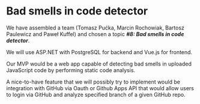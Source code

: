 # Bad smells in code detector
We have assembled a team (Tomasz Pućka, Marcin Rochowiak, Bartosz Paulewicz and Paweł Kuffel) and chosen a topic *__#8: Bad smells in code detector__*.

We will use ASP.NET with PostgreSQL for backend and Vue.js for frontend.

Our MVP would be a web app capable of detecting bad smells in uploaded JavaScript code by performing static code analysis. 

A nice-to-have feature that we will possibly try to implement would be integration with GitHub via Oauth or Github Apps API that would allow users to login via GitHub and analyze specified branch of a given GitHub repo.
